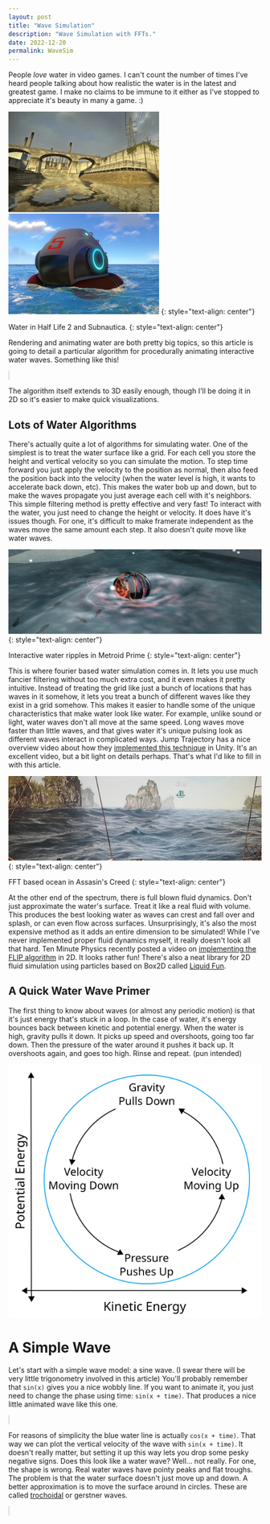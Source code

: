 ```yaml
---
layout: post
title: "Wave Simulation"
description: "Wave Simulation with FFTs."
date: 2022-12-20
permalink: WaveSim
---
```


<script src="js/lifft.js" /></script>

People _love_ water in video games. I can't count the number of times I've heard people talking about how realistic the water is in the latest and greatest game. I make no claims to be immune to it either as I've stopped to appreciate it's beauty in many a game. :)

![Water in Half Life 2](images/waves/hl2-water.jpg)
![Water in Subnautica](images/waves/subnautica-water.jpg)
{: style="text-align: center"}

Water in Half Life 2 and Subnautica.
{: style="text-align: center"}

Rendering and animating water are both pretty big topics, so this article is going to detail a particular algorithm for procedurally animating interactive water waves. Something like this!

<canvas id="wavies" style="border:solid 1px #0002;"></canvas>

<script>
(function(){
	const canvas = document.getElementById("wavies")
	canvas.width = canvas.parentElement.clientWidth
	canvas.height = canvas.width/4
	const ctx = canvas.getContext("2d")
	
	let mfocus = false
	let mpos = {x: 0, y: 0}
	let mprev = {x: 0, y: 0}
	const mradius = 20
	
	canvas.onmouseenter = function(e){
		mfocus = true
		mprev = mpos = {x: e.offsetX, y: e.offsetY}
	}
	canvas.onmouseleave = (e => mfocus = false)
	canvas.onmousemove = (e => mpos = {x: e.offsetX, y: e.offsetY})
	
	// Setup the waves with some initial frequencies in it.
	const spectra = lifft_complex_arr(64)
	const starting_spectra = [
		0.00, 0.42, 2.68, 5.23, 7.21, 1.56, 7.05, 3.50,
		2.79, 4.21, 3.33, 2.68, 1.98, 1.47, 1.11, 0.80,
	]
	for(let i = 0; i < starting_spectra.length; i++){
		const phase = 2*Math.PI*Math.random()
		spectra.re[i] = starting_spectra[i]*Math.cos(phase)
		spectra.im[i] = starting_spectra[i]*Math.sin(phase)
	}
	let waves = lifft_inverse_complex(spectra)
	
	// Interact with the waves using the mouse.
	function interact_waves(mvel, waves){
		// Calculate mouse position in wave coordinates
		const scale = waves.n/canvas.width
		const mx = mpos.x*scale
		const my = canvas.height/2 - mpos.y - waves.re[Math.floor(mx)]/scale
		
		// The magnitude of the interaction. Linear fallof above the waterline, and exponential below.
		const mag = Math.min(Math.max(0, 1 - my/mradius), Math.exp(0.5*my/mradius))
		// Calculate the width of the interaction, widening it the deeper it goes.
		const width = Math.max(-1.5*my/mradius, 2)
		
		// Apply the interaction to the wave near the mouse.
		const x0 = Math.max(0, Math.floor(mx - width))
		const x1 = Math.min(Math.ceil(mx + width), waves.n - 1)
		for(let i = x0; i < x1; i++){
			// Use a gaussian curve as a strength to apply the interaction with.
			const dx = mx - i - 0.5, dx_w = dx/width
			const gauss = -width*(1 + Math.exp(dx_w*dx_w))
			
			// Interpolate the wave velocity towards the mouse velocity.
			const damp = 1 - Math.exp(0.3*mag/gauss)
			waves.im[i] -= ((dx*mvel.x + mvel.y)/waves.n + waves.im[i])*damp
		}
	}
	
	// Update the waves
	function update_waves(waves, damping, dt){
		const n = waves.n
		const spectra_x = lifft_complex_arr(n, waves.type)
		const spectra_y = lifft_forward_complex(waves)
		// The first value is the water height, force it to stay at 0.
		spectra_y.re[0] = spectra_y.im[0] = 0
		
		// Now iterate over the +/- frequency pairs and update their phases and amplitudes.
		for(let i = 0; i <= n/2; i++){
			const phase = -dt*Math.sqrt(i)*Math.PI, mag = Math.exp(-dt*damping*i)
			const w = lifft_complex(mag*Math.cos(phase), mag*Math.sin(phase));
			
			p = lifft_cmul(w, lifft_complex(spectra_y.re[i], spectra_y.im[i]))
			spectra_x.re[i] = +p.im, spectra_x.im[i] = -p.re
			spectra_y.re[i] = +p.re, spectra_y.im[i] = +p.im
			
			const j = -i & (n - 1)
			q = lifft_cmul(w, lifft_complex(spectra_y.re[j], spectra_y.im[j]))
			spectra_x.re[j] = -q.im, spectra_x.im[j] = +q.re
			spectra_y.re[j] = +q.re, spectra_y.im[j] = +q.im
		}
		
		return [lifft_inverse_complex(spectra_x), lifft_inverse_complex(spectra_y)]
	}
	
	let prev_ms = 0
	function animate(ms){
		const dt = 1e-3*(ms - prev_ms) + Number.MIN_VALUE
		const mvel = {x:(mpos.x - mprev.x)/dt, y:(mpos.y - mprev.y)/dt};
		mprev = mpos; prev_ms = ms
		
		// Apply mouse interaction if necessary
		if(mfocus && 0 < mpos.x && mpos.x < canvas.width) interact_waves(mvel, waves)
		
		// Update the waves.
		const [wave_x, wave_y] = update_waves(waves, 2e-2, dt)
		waves = wave_y
		
		ctx.save()
		ctx.clearRect(0, 0, canvas.width, canvas.height)
		
		const scale = canvas.width/(waves.n - 1)
		ctx.setTransform(scale, 0, 0, -scale, 0, canvas.height/2)
		ctx.lineCap = ctx.lineJoin = "round"
		
		ctx.beginPath()
		ctx.lineTo(0, -100)
		for(let i = 0; i < waves.n; i++){
			ctx.lineTo(i - 0.25*wave_x.re[i], wave_y.re[i])
		}
		ctx.lineTo(canvas.width, -100)
		ctx.fillStyle = "#0CF"
		ctx.fill()
		// ctx.strokeStyle = "#0004"
		// ctx.lineWidth = 3/scale
		// ctx.stroke()

		// Draw mouse
		ctx.setTransform(1, 0, 0, 1, 0, 0)
		ctx.fillStyle = "#FF0"
		ctx.strokeStyle = "#F80"
		ctx.lineWidth = 2
		ctx.beginPath()
		ctx.arc(mpos.x, mpos.y, 20, 0, 2*Math.PI)
		ctx.fill()
		ctx.stroke()
		
		if(!mfocus){
			ctx.setTransform(3, 0, 0, 3, canvas.width/2, canvas.height/3)
			ctx.fillStyle = "#0008"
			ctx.textAlign = "center"
			ctx.fillText("Use Mouse to Interact", 0, 0)
		}
		
		ctx.restore()
		window.requestAnimationFrame(animate)
	}
	
	animate(0)
})()
</script>

The algorithm itself extends to 3D easily enough, though I'll be doing it in 2D so it's easier to make quick visualizations.

## Lots of Water Algorithms

There's actually quite a lot of algorithms for simulating water. One of the simplest is to treat the water surface like a grid. For each cell you store the height and vertical velocity so you can simulate the motion. To step time forward you just apply the velocity to the position as normal, then also feed the position back into the velocity (when the water level is high, it wants to accelerate back down, etc). This makes the water bob up and down, but to make the waves propagate you just average each cell with it's neighbors. This simple filtering method is pretty effective and very fast! To interact with the water, you just need to change the height or velocity. It does have it's issues though. For one, it's difficult to make framerate independent as the waves move the same amount each step. It also doesn't _quite_ move like water waves.

![Water ripples in Metroid Prime](images/waves/metroid-water.jpg)
{: style="text-align: center"}

Interactive water ripples in Metroid Prime
{: style="text-align: center"}

This is where fourier based water simulation comes in. It lets you use much fancier filtering without too much extra cost, and it even makes it pretty intuitive. Instead of treating the grid like just a bunch of locations that has waves in it somehow, it lets you treat a bunch of different waves like they exist in a grid somehow. This makes it easier to handle some of the unique characteristics that make water look like water. For example, unlike sound or light, water waves don't all move at the same speed. Long waves move faster than little waves, and that gives water it's unique pulsing look as different waves interact in complicated ways. Jump Trajectory has a nice overview video about how they [implemented this technique](https://www.youtube.com/watch?v=kGEqaX4Y4bQ) in Unity. It's an excellent video, but a bit light on details perhaps. That's what I'd like to fill in with this article.

![Ocean waves in Assasin's Creed](images/waves/acbf-water.jpg)
{: style="text-align: center"}

FFT based ocean in Assasin's Creed
{: style="text-align: center"}

At the other end of the spectrum, there is full blown fluid dynamics. Don't just approximate the water's surface. Treat it like a real fluid with volume. This produces the best looking water as waves can crest and fall over and splash, or can even flow across surfaces. Unsurprisingly, it's also the most expensive method as it adds an entire dimension to be simulated! While I've never implemented proper fluid dynamics myself, it really doesn't look all that hard. Ten Minute Physics recently posted a video on [implementing the FLIP algorithm](https://youtu.be/XmzBREkK8kY) in 2D. It looks rather fun! There's also a neat library for 2D fluid simulation using particles based on Box2D called [Liquid Fun](https://google.github.io/liquidfun/).

## A Quick Water Wave Primer

The first thing to know about waves (or almost any periodic motion) is that it's just energy that's stuck in a loop. In the case of water, it's energy bounces back between kinetic and potential energy. When the water is high, gravity pulls it down. It picks up speed and overshoots, going too far down. Then the pressure of the water around it pushes it back up. It overshoots again, and goes too high. Rinse and repeat. (pun intended) 

![Wave cycle](images/waves/wave-cycle.svg)

# A Simple Wave

Let's start with a simple wave model: a sine wave. (I swear there will be very little trigonometry involved in this article) You'll probably remember that `sin(x)` gives you a nice wobbly line. If you want to animate it, you just need to change the phase using time: `sin(x + time)`. That produces a nice little animated wave like this one.

<canvas id="simple-wave" style="border:solid 1px #0002;"></canvas>

<script>
(function(){
	const canvas = document.getElementById("simple-wave")
	canvas.width = canvas.parentElement.clientWidth
	canvas.height = canvas.width/4
	const ctx = canvas.getContext("2d")
	
	let mfocus = false
	canvas.onmouseenter = (e => mfocus = true)
	canvas.onmouseleave = (e => mfocus = false)
	
	function animate(ms){
		const t = -1e-3*ms
		const n = 21
		
		ctx.save()
		ctx.clearRect(0, 0, canvas.width, canvas.height)
		
		const scale = canvas.width/(n - 1)
		ctx.setTransform(scale, 0, 0, -scale, canvas.width/2, canvas.height/2)
		ctx.lineCap = ctx.lineJoin = "round"
		
		// Draw axis
		ctx.lineWidth = 1/scale
		ctx.strokeStyle = "#888"
		ctx.beginPath()
		ctx.moveTo(-100, 0); ctx.lineTo(+100, 0)
		ctx.moveTo(0, -100); ctx.lineTo(0, +100)
		ctx.stroke()
		
		// Draw velocity
		ctx.strokeStyle = "#F002"
		ctx.beginPath()
		for(let i = -n/2; i <= n/2; i++) ctx.lineTo(i, 2*Math.sin(i/2 + t))
		ctx.stroke()
		
		// Draw wave
		ctx.lineWidth = 3/scale
		ctx.strokeStyle = "#0CF"
		ctx.beginPath()
		for(let i = -n/2; i <= n/2; i++) ctx.lineTo(i, 2*Math.cos(i/2 + t))
		ctx.stroke()
		
		
		const y = 2*Math.cos(t), vy = Math.sin(t)
		ctx.fillStyle = ctx.strokeStyle = "#F00"
		ctx.lineWidth = 2/scale
		
		// Draw dot
		ctx.beginPath()
		ctx.arc(0, y, 8/scale, 0, 2*Math.PI)
		ctx.fill()
		
		// Draw velocity line
		ctx.beginPath()
		ctx.moveTo(0, y); ctx.lineTo(0, y + vy)
		ctx.stroke()
		ctx.beginPath()
		ctx.moveTo(0, y + vy + Math.sign(vy)*0.3)
		ctx.lineTo(-0.15, y + vy)
		ctx.lineTo(+0.15, y + vy)
		ctx.fill()

		ctx.restore()
		window.requestAnimationFrame(animate)
	}
	
	animate(0)
})()
</script>

For reasons of simplicity the blue water line is actually `cos(x + time)`. That way we can plot the vertical velocity of the wave with `sin(x + time)`. It doesn't really matter, but setting it up this way lets you drop some pesky negative signs. Does this look like a water wave? Well... not really. For one, the shape is wrong. Real water waves have pointy peaks and flat troughs. The problem is that the water surface doesn't just move up and down. A better approximation is to move the surface around in circles. These are called [trochoidal](https://en.wikipedia.org/wiki/Trochoidal_wave) or gerstner waves.

<canvas id="gerstner-wave" style="border:solid 1px #0002;"></canvas>

<script>
(function(){
	const canvas = document.getElementById("gerstner-wave")
	canvas.width = canvas.parentElement.clientWidth
	canvas.height = canvas.width/4
	const ctx = canvas.getContext("2d")
	
	let foo = new IntersectionObserver(function(list){
		list[0].intersectionRatio
	})
	foo.observe(canvas)
	
	let mfocus = false
	canvas.onmouseenter = (e => mfocus = true)
	canvas.onmouseleave = (e => mfocus = false)
	
	function animate(ms){
		const t = -1e-3*ms
		const n = 21
		
		ctx.save()
		ctx.clearRect(0, 0, canvas.width, canvas.height)
		
		const scale = canvas.width/(n - 1)
		ctx.setTransform(scale, 0, 0, -scale, canvas.width/2, canvas.height/2)
		ctx.lineCap = ctx.lineJoin = "round"
		
		// Draw wave
		ctx.lineWidth = 3/scale
		ctx.strokeStyle = "#0CF"
		ctx.beginPath()
		for(let i = -n; i < n; i++) ctx.lineTo(i - 1.5*Math.sin(i/2 + t), 1.5*Math.cos(i/2 + t))
		ctx.stroke()
		
		// Draw circle
		ctx.strokeStyle = "#F004"
		ctx.lineWidth = 1/scale
		ctx.beginPath()
		ctx.arc(0, 0, 1.5, 0, 2*Math.PI)
		ctx.stroke()
		
		// Draw dot
		ctx.fillStyle = "#F00"
		ctx.beginPath()
		ctx.arc(-1.5*Math.sin(t), 1.5*Math.cos(t), 6/scale, 0, 2*Math.PI)
		ctx.fill()
		
		ctx.restore()
		window.requestAnimationFrame(animate)
	}
	
	animate(0)
})()
</script>
